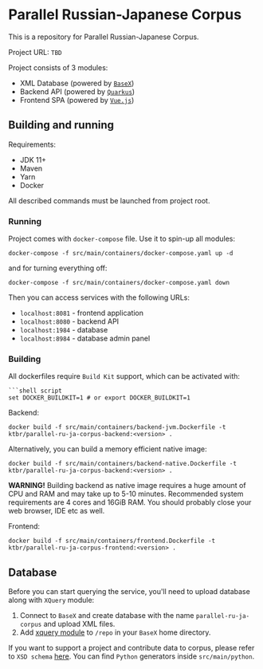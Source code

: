 # Parallel Russian-Japanese Corpus
This is a repository for Parallel Russian-Japanese Corpus.

Project URL: `TBD`

Project consists of 3 modules:
* XML Database (powered by [`BaseX`](http://basex.org))
* Backend API (powered by [`Quarkus`](https://quarkus.io))
* Frontend SPA (powered by [`Vue.js`](https://vuejs.org))

## Building and running
Requirements:
* JDK 11+
* Maven
* Yarn
* Docker

All described commands must be launched from project root.

### Running
Project comes with `docker-compose` file. Use it to spin-up all modules:
```shell script
docker-compose -f src/main/containers/docker-compose.yaml up -d
``` 
and for turning everything off:
```shell script
docker-compose -f src/main/containers/docker-compose.yaml down
``` 

Then you can access services with the following URLs:
* `localhost:8081` - frontend application
* `localhost:8080` - backend API
* `localhost:1984` - database
* `localhost:8984` - database admin panel

### Building
All dockerfiles require `Build Kit` support, which can be activated with:
```shell script
```shell script
set DOCKER_BUILDKIT=1 # or export DOCKER_BUILDKIT=1
```

Backend:
```shell script
docker build -f src/main/containers/backend-jvm.Dockerfile -t ktbr/parallel-ru-ja-corpus-backend:<version> .
```
Alternatively, you can build a memory efficient native image:
```shell script
docker build -f src/main/containers/backend-native.Dockerfile -t ktbr/parallel-ru-ja-corpus-backend:<version> .
```
**WARNING!** Building backend as native image requires a huge amount of CPU and RAM and may take up to 5-10 minutes. 
Recommended system requirements are 4 cores and 16GiB RAM. You should probably close your web browser, IDE etc as well.

Frontend:
```shell script
docker build -f src/main/containers/frontend.Dockerfile -t ktbr/parallel-ru-ja-corpus-frontend:<version> .
```

## Database
Before you can start querying the service, you'll need to upload database along with `XQuery` module:

1. Connect to `BaseX` and create database with the name `parallel-ru-ja-corpus` and upload XML files.
2. Add [xquery module](src/main/xquery) to `/repo` in your `BaseX` home directory.

If you want to support a project and contribute data to corpus, please refer to `XSD schema` [here](src/main/texts/entry-schema-1.0.xsd). You can find `Python` generators inside `src/main/python`.

